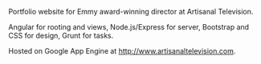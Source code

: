 Portfolio website for Emmy award-winning director at Artisanal Television.

Angular for rooting and views, Node.js/Express for server, Bootstrap and CSS for design, Grunt for tasks.

Hosted on Google App Engine at http://www.artisanaltelevision.com.
